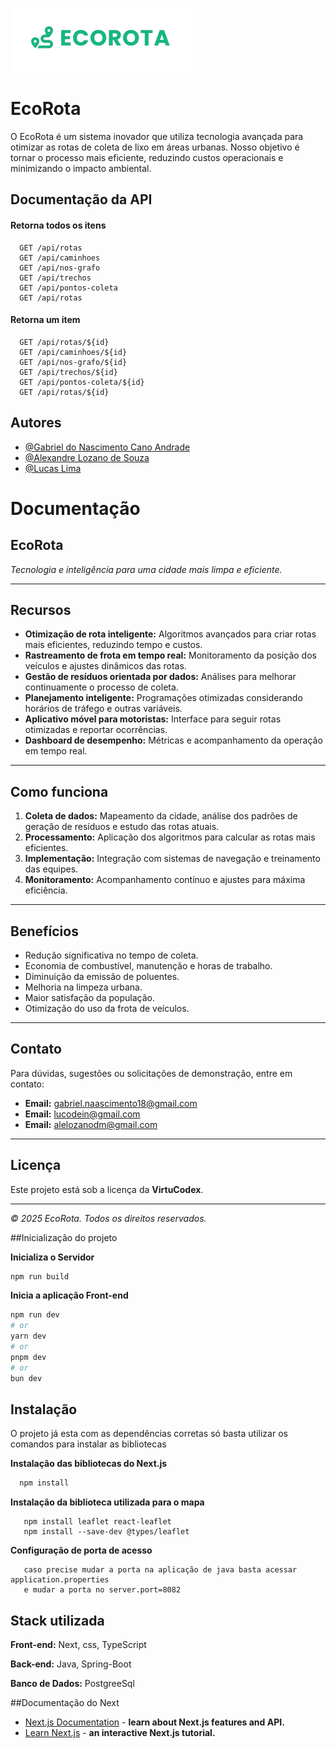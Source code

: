 ![alt text](image-removebg-preview.png)


# EcoRota

O EcoRota é um sistema inovador que utiliza tecnologia avançada para otimizar as rotas de coleta de lixo em áreas urbanas. Nosso objetivo é tornar o processo mais eficiente, reduzindo custos operacionais e minimizando o impacto ambiental.


## Documentação da API

#### Retorna todos os itens

```http
  GET /api/rotas
  GET /api/caminhoes
  GET /api/nos-grafo
  GET /api/trechos
  GET /api/pontos-coleta
  GET /api/rotas
```

#### Retorna um item

```http
  GET /api/rotas/${id}
  GET /api/caminhoes/${id}
  GET /api/nos-grafo/${id}
  GET /api/trechos/${id}
  GET /api/pontos-coleta/${id}
  GET /api/rotas/${id}
```

## Autores

- [@Gabriel do Nascimento Cano Andrade](www.linkedin.com/in/gabriel-nascimento-a5946722a)
- [@Alexandre Lozano de Souza](https://www.linkedin.com/in/alexandre-lozano-de-souza-3367b0268/)
- [@Lucas Lima](https://www.linkedin.com/in/lucas-lima-98943b2b7/)


# Documentação

## EcoRota

*Tecnologia e inteligência para uma cidade mais limpa e eficiente.*

---

## Recursos

- **Otimização de rota inteligente:** Algoritmos avançados para criar rotas mais eficientes, reduzindo tempo e custos.
- **Rastreamento de frota em tempo real:** Monitoramento da posição dos veículos e ajustes dinâmicos das rotas.
- **Gestão de resíduos orientada por dados:** Análises para melhorar continuamente o processo de coleta.
- **Planejamento inteligente:** Programações otimizadas considerando horários de tráfego e outras variáveis.
- **Aplicativo móvel para motoristas:** Interface para seguir rotas otimizadas e reportar ocorrências.
- **Dashboard de desempenho:** Métricas e acompanhamento da operação em tempo real.

---

## Como funciona

1. **Coleta de dados:** Mapeamento da cidade, análise dos padrões de geração de resíduos e estudo das rotas atuais.
2. **Processamento:** Aplicação dos algoritmos para calcular as rotas mais eficientes.
3. **Implementação:** Integração com sistemas de navegação e treinamento das equipes.
4. **Monitoramento:** Acompanhamento contínuo e ajustes para máxima eficiência.

---

## Benefícios

- Redução significativa no tempo de coleta.
- Economia de combustível, manutenção e horas de trabalho.
- Diminuição da emissão de poluentes.
- Melhoria na limpeza urbana.
- Maior satisfação da população.
- Otimização do uso da frota de veículos.

---

## Contato

Para dúvidas, sugestões ou solicitações de demonstração, entre em contato:

- **Email:** gabriel.naascimento18@gmail.com 
- **Email:** lucodein@gmail.com
- **Email:** alelozanodm@gmail.com

---

## Licença

Este projeto está sob a licença da **VirtuCodex**.

---

*© 2025 EcoRota. Todos os direitos reservados.*

##Inicialização do projeto

**Inicializa o Servidor**
```bash
npm run build
```

**Inicia a aplicação Front-end**
```bash
npm run dev
# or
yarn dev
# or
pnpm dev
# or
bun dev
```

## Instalação

O projeto já esta com as dependências corretas só basta utilizar os comandos para instalar as bibliotecas

**Instalação das bibliotecas do Next.js**
```bash
  npm install
```
**Instalação da biblioteca utilizada para o mapa**
```leaflet - Mapa
   npm install leaflet react-leaflet
   npm install --save-dev @types/leaflet
```
**Configuração de porta de acesso**
```Porta
   caso precise mudar a porta na aplicação de java basta acessar application.properties
   e mudar a porta no server.port=8082
```
    
## Stack utilizada

**Front-end:** Next, css, TypeScript

**Back-end:** Java, Spring-Boot

**Banco de Dados:** PostgreeSql

##Documentação do Next

- [Next.js Documentation](https://nextjs.org/docs) - **learn about Next.js features and API.**
- [Learn Next.js](https://nextjs.org/learn) - **an interactive Next.js tutorial.**


